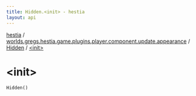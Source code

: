 ```yaml
---
title: Hidden.<init> - hestia
layout: api
---
```


<div class='api-docs-breadcrumbs'><a href="../../index.html">hestia</a> / <a href="../index.html">worlds.gregs.hestia.game.plugins.player.component.update.appearance</a> / <a href="index.html">Hidden</a> / <a href="./-init-.html">&lt;init&gt;</a></div>

# &lt;init&gt;

<div class="signature"><code><span class="identifier">Hidden</span><span class="symbol">(</span><span class="symbol">)</span></code></div>
